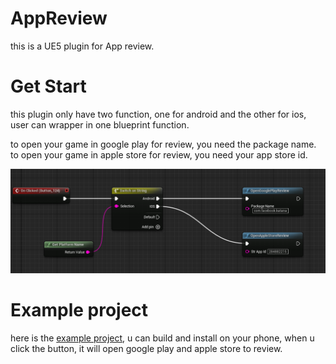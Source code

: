 # AppReview
this is a UE5 plugin for App review.

# Get Start
this plugin only have two function, one for android and the other for ios, user can wrapper in one blueprint function.

to open your game in google play for review, you need the package name.
to open your game in apple store for review, you need your app store id.


![ScreenShot](img/app_review.png)


# Example project
here is the [example project](), u can build and install on your phone,
when u click the button, it will open google play and apple store to review.
